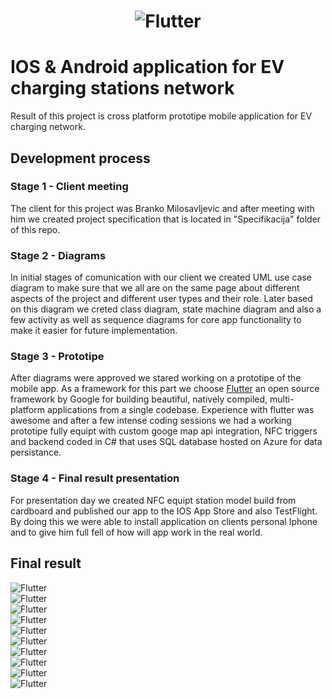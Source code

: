<h1 align="center">
  <picture>
    <source width="300px" media="(prefers-color-scheme: dark)" srcset="https://github.com/UPocek/ElectricChargers/blob/main/Uspomene/app-screen-1.PNG">
    <img alt="Flutter" src="https://github.com/UPocek/ElectricChargers/blob/main/Uspomene/app-screen-1.PNG">
  </picture>
</h1>

# IOS & Android application for EV charging stations network

Result of this project is cross platform prototipe mobile application for EV charging network. 

## Development process

### Stage 1 - Client meeting

The client for this project was Branko Milosavljevic and after meeting with him we created project specification that is located in "Specifikacija" folder of this repo.

### Stage 2 - Diagrams

In initial stages of comunication with our client we created UML use case diagram to make sure that we all are on the same page about different aspects of the project and different user types and their role. Later based on this diagram we creted class diagram, state machine diagram and also a few activity as well as sequence diagrams for core app functionality to make it easier for future implementation.

### Stage 3 - Prototipe

After diagrams were approved we stared working on a prototipe of the mobile app. As a framework for this part we choose [Flutter](https://flutter.dev/) an open source framework by Google for building beautiful, natively compiled, multi-platform applications from a single codebase. Experience with flutter was awesome and after a few intense coding sessions we had a working prototipe fully equipt with custom googe map api integration, NFC triggers and backend coded in C# that uses SQL database hosted on Azure for data persistance.

### Stage 4 - Final result presentation

For presentation day we created NFC equipt station model build from cardboard and published our app to the IOS App Store and also TestFlight. By doing this we were able to install application on clients personal Iphone and to give him full fell of how will app work in the real world.

## Final result

<div>
  <picture>
    <source width="300px" media="(prefers-color-scheme: dark)" srcset="https://github.com/UPocek/ElectricChargers/blob/main/Uspomene/app-screen-1.PNG">
    <img alt="Flutter" src="https://github.com/UPocek/ElectricChargers/blob/main/Uspomene/app-screen-1.PNG">
  </picture>
</div>

<div>
  <picture>
    <source width="300px" media="(prefers-color-scheme: dark)" srcset="https://github.com/UPocek/ElectricChargers/blob/main/Uspomene/app-screen-2.PNG">
    <img alt="Flutter" src="https://github.com/UPocek/ElectricChargers/blob/main/Uspomene/app-screen-2.PNG">
  </picture>
</div>

<div>
  <picture>
    <source width="300px" media="(prefers-color-scheme: dark)" srcset="https://github.com/UPocek/ElectricChargers/blob/main/Uspomene/app-screen-3.PNG">
    <img alt="Flutter" src="https://github.com/UPocek/ElectricChargers/blob/main/Uspomene/app-screen-3.PNG">
  </picture>
</div>

<div>
  <picture>
    <source width="300px" media="(prefers-color-scheme: dark)" srcset="https://github.com/UPocek/ElectricChargers/blob/main/Uspomene/app-screen-4.PNG">
    <img alt="Flutter" src="https://github.com/UPocek/ElectricChargers/blob/main/Uspomene/app-screen-4.PNG">
  </picture>
</div>

<div>
  <picture>
    <source width="300px" media="(prefers-color-scheme: dark)" srcset="https://github.com/UPocek/ElectricChargers/blob/main/Uspomene/app-screen-5.PNG">
    <img alt="Flutter" src="https://github.com/UPocek/ElectricChargers/blob/main/Uspomene/app-screen-5.PNG">
  </picture>
</div>

<div>
  <picture>
    <source width="300px" media="(prefers-color-scheme: dark)" srcset="https://github.com/UPocek/ElectricChargers/blob/main/Uspomene/app-screen-6.PNG">
    <img alt="Flutter" src="https://github.com/UPocek/ElectricChargers/blob/main/Uspomene/app-screen-6.PNG">
  </picture>
</div>

<div>
  <picture>
    <source width="300px" media="(prefers-color-scheme: dark)" srcset="https://github.com/UPocek/ElectricChargers/blob/main/Uspomene/app-screen-7.PNG">
    <img alt="Flutter" src="https://github.com/UPocek/ElectricChargers/blob/main/Uspomene/app-screen-7.PNG">
  </picture>
</div>

<div>
  <picture>
    <source width="300px" media="(prefers-color-scheme: dark)" srcset="https://github.com/UPocek/ElectricChargers/blob/main/Uspomene/app-screen-8.PNG">
    <img alt="Flutter" src="https://github.com/UPocek/ElectricChargers/blob/main/Uspomene/app-screen-8.PNG">
  </picture>
</div>

<div>
  <picture>
    <source width="300px" media="(prefers-color-scheme: dark)" srcset="https://github.com/UPocek/ElectricChargers/blob/main/Uspomene/app-screen-9.PNG">
    <img alt="Flutter" src="https://github.com/UPocek/ElectricChargers/blob/main/Uspomene/app-screen-9.PNG">
  </picture>
</div>

<div>
  <picture>
    <source width="300px" media="(prefers-color-scheme: dark)" srcset="https://github.com/UPocek/ElectricChargers/blob/main/Uspomene/app-screen-10.PNG">
    <img alt="Flutter" src="https://github.com/UPocek/ElectricChargers/blob/main/Uspomene/app-screen-10.PNG">
  </picture>
</div>
